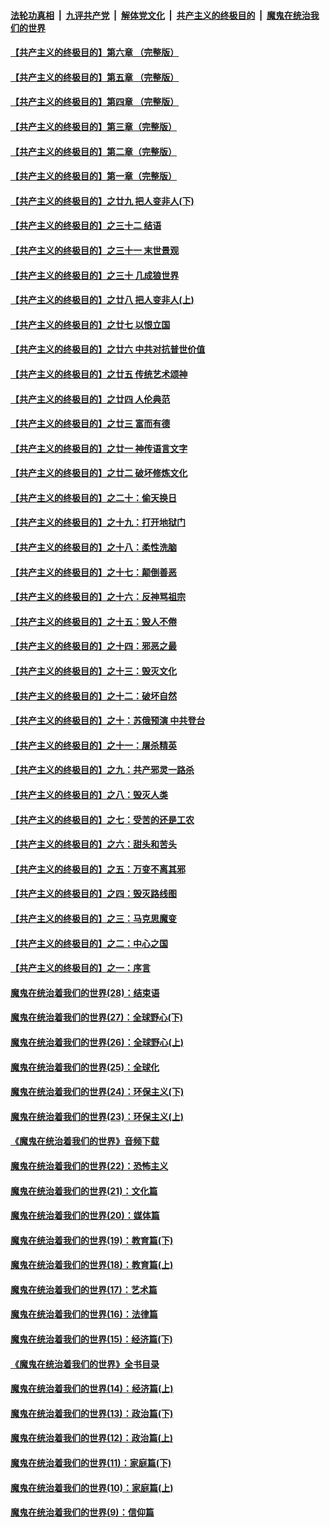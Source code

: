 ####  [法轮功真相](../../../../basic/blob/master/README.md?t=02061626) &nbsp;|&nbsp; [九评共产党](../../../../9ping.md/blob/master/README.md?t=02061626) &nbsp;|&nbsp; [解体党文化](../../../../jtdwh.md/blob/master/README.md?t=02061626)  &nbsp;|&nbsp; [共产主义的终极目的](../../../../gczydzjmd.md/blob/master/README.md?t=02061626) &nbsp;|&nbsp; [魔鬼在统治我们的世界](../../../../mgztzwmdsj.md/blob/master/README.md?t=02061626) 

#### [【共产主义的终极目的】第六章 （完整版）](../pages/nsc422/n11428913.md?t=02061626) 

#### [【共产主义的终极目的】第五章 （完整版）](../pages/nsc422/n11428912.md?t=02061626) 

#### [【共产主义的终极目的】第四章 （完整版）](../pages/nsc422/n11428907.md?t=02061626) 

#### [【共产主义的终极目的】第三章（完整版）](../pages/nsc422/n11428848.md?t=02061626) 

#### [【共产主义的终极目的】第二章（完整版）](../pages/nsc422/n11428831.md?t=02061626) 

#### [【共产主义的终极目的】第一章（完整版）](../pages/nsc422/n11417651.md?t=02061626) 

#### [【共产主义的终极目的】之廿九 把人变非人(下)](../pages/nsc422/n11344140.md?t=02061626) 

#### [【共产主义的终极目的】之三十二 结语](../pages/nsc422/n11360535.md?t=02061626) 

#### [【共产主义的终极目的】之三十一 末世景观](../pages/nsc422/n11351129.md?t=02061626) 

#### [【共产主义的终极目的】之三十 几成狼世界](../pages/nsc422/n11348280.md?t=02061626) 

#### [【共产主义的终极目的】之廿八 把人变非人(上)](../pages/nsc422/n11340492.md?t=02061626) 

#### [【共产主义的终极目的】之廿七 以恨立国](../pages/nsc422/n11336944.md?t=02061626) 

#### [【共产主义的终极目的】之廿六 中共对抗普世价值](../pages/nsc422/n11324785.md?t=02061626) 

#### [【共产主义的终极目的】之廿五 传统艺术颂神](../pages/nsc422/n11296396.md?t=02061626) 

#### [【共产主义的终极目的】之廿四 人伦典范](../pages/nsc422/n11296397.md?t=02061626) 

#### [【共产主义的终极目的】之廿三 富而有德](../pages/nsc422/n11283598.md?t=02061626) 

#### [【共产主义的终极目的】之廿一 神传语言文字](../pages/nsc422/n11263265.md?t=02061626) 

#### [【共产主义的终极目的】之廿二 破坏修炼文化](../pages/nsc422/n11245728.md?t=02061626) 

#### [【共产主义的终极目的】之二十：偷天换日](../pages/nsc422/n11238846.md?t=02061626) 

#### [【共产主义的终极目的】之十九：打开地狱门](../pages/nsc422/n11206376.md?t=02061626) 

#### [【共产主义的终极目的】之十八：柔性洗脑](../pages/nsc422/n11199994.md?t=02061626) 

#### [【共产主义的终极目的】之十七：颠倒善恶](../pages/nsc422/n11179782.md?t=02061626) 

#### [【共产主义的终极目的】之十六：反神骂祖宗](../pages/nsc422/n11166798.md?t=02061626) 

#### [【共产主义的终极目的】之十五：毁人不倦](../pages/nsc422/n11166792.md?t=02061626) 

#### [【共产主义的终极目的】之十四：邪恶之最](../pages/nsc422/n11150249.md?t=02061626) 

#### [【共产主义的终极目的】之十三：毁灭文化](../pages/nsc422/n11135227.md?t=02061626) 

#### [【共产主义的终极目的】之十二：破坏自然](../pages/nsc422/n11135214.md?t=02061626) 

#### [【共产主义的终极目的】之十：苏俄预演 中共登台](../pages/nsc422/n11118424.md?t=02061626) 

#### [【共产主义的终极目的】之十一：屠杀精英](../pages/nsc422/n11118442.md?t=02061626) 

#### [【共产主义的终极目的】之九：共产邪灵一路杀](../pages/nsc422/n11114139.md?t=02061626) 

#### [【共产主义的终极目的】之八：毁灭人类](../pages/nsc422/n11108503.md?t=02061626) 

#### [【共产主义的终极目的】之七：受苦的还是工农](../pages/nsc422/n11101809.md?t=02061626) 

#### [【共产主义的终极目的】之六：甜头和苦头](../pages/nsc422/n11096971.md?t=02061626) 

#### [【共产主义的终极目的】之五：万变不离其邪](../pages/nsc422/n11091285.md?t=02061626) 

#### [【共产主义的终极目的】之四：毁灭路线图](../pages/nsc422/n11086284.md?t=02061626) 

#### [【共产主义的终极目的】之三：马克思魔变](../pages/nsc422/n11061941.md?t=02061626) 

#### [【共产主义的终极目的】之二：中心之国](../pages/nsc422/n11047728.md?t=02061626) 

#### [【共产主义的终极目的】之一：序言](../pages/nsc422/n11086077.md?t=02061626) 

#### [魔鬼在统治着我们的世界(28)：结束语](../pages/nsc422/n10936246.md?t=02061626) 

#### [魔鬼在统治着我们的世界(27)：全球野心(下)](../pages/nsc422/n10928319.md?t=02061626) 

#### [魔鬼在统治着我们的世界(26)：全球野心(上)](../pages/nsc422/n10900318.md?t=02061626) 

#### [魔鬼在统治着我们的世界(25)：全球化](../pages/nsc422/n10788205.md?t=02061626) 

#### [魔鬼在统治着我们的世界(24)：环保主义(下)](../pages/nsc422/n10695307.md?t=02061626) 

#### [魔鬼在统治着我们的世界(23)：环保主义(上)](../pages/nsc422/n10688613.md?t=02061626) 

#### [《魔鬼在统治着我们的世界》音频下载](../pages/nsc422/n10635553.md?t=02061626) 

#### [魔鬼在统治着我们的世界(22)：恐怖主义](../pages/nsc422/n10614727.md?t=02061626) 

#### [魔鬼在统治着我们的世界(21)：文化篇](../pages/nsc422/n10597706.md?t=02061626) 

#### [魔鬼在统治着我们的世界(20)：媒体篇](../pages/nsc422/n10586579.md?t=02061626) 

#### [魔鬼在统治着我们的世界(19)：教育篇(下)](../pages/nsc422/n10564808.md?t=02061626) 

#### [魔鬼在统治着我们的世界(18)：教育篇(上)](../pages/nsc422/n10526970.md?t=02061626) 

#### [魔鬼在统治着我们的世界(17)：艺术篇](../pages/nsc422/n10499093.md?t=02061626) 

#### [魔鬼在统治着我们的世界(16)：法律篇](../pages/nsc422/n10485969.md?t=02061626) 

#### [魔鬼在统治着我们的世界(15)：经济篇(下)](../pages/nsc422/n10469975.md?t=02061626) 

#### [《魔鬼在统治着我们的世界》全书目录](../pages/nsc422/n10464261.md?t=02061626) 

#### [魔鬼在统治着我们的世界(14)：经济篇(上)](../pages/nsc422/n10457370.md?t=02061626) 

#### [魔鬼在统治着我们的世界(13)：政治篇(下)](../pages/nsc422/n10448270.md?t=02061626) 

#### [魔鬼在统治着我们的世界(12)：政治篇(上)](../pages/nsc422/n10444576.md?t=02061626) 

#### [魔鬼在统治着我们的世界(11)：家庭篇(下)](../pages/nsc422/n10440961.md?t=02061626) 

#### [魔鬼在统治着我们的世界(10)：家庭篇(上)](../pages/nsc422/n10435448.md?t=02061626) 

#### [魔鬼在统治着我们的世界(9)：信仰篇](../pages/nsc422/n10432159.md?t=02061626) 

